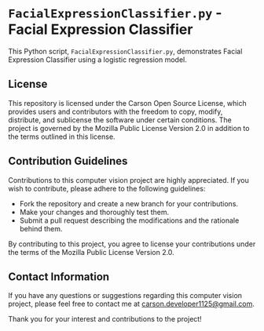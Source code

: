# `FacialExpressionClassifier.py` - Facial Expression Classifier

This Python script, `FacialExpressionClassifier.py`, demonstrates Facial Expression Classifier using a logistic regression model.

## License

This repository is licensed under the Carson Open Source License, which provides users and contributors with the freedom to copy, modify, distribute, and sublicense the software under certain conditions. The project is governed by the Mozilla Public License Version 2.0 in addition to the terms outlined in this license.

## Contribution Guidelines

Contributions to this computer vision project are highly appreciated. If you wish to contribute, please adhere to the following guidelines:

- Fork the repository and create a new branch for your contributions.
- Make your changes and thoroughly test them.
- Submit a pull request describing the modifications and the rationale behind them.

By contributing to this project, you agree to license your contributions under the terms of the Mozilla Public License Version 2.0.

## Contact Information

If you have any questions or suggestions regarding this computer vision project, please feel free to contact me at [carson.developer1125@gmail.com](mailto:carson.developer1125@gmail.com).

Thank you for your interest and contributions to the project!
